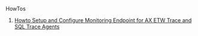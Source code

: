 
HowTos

1) [Howto Setup and Configure Monitoring Endpoint for AX ETW Trace and SQL Trace Agents](/MonitoringEndpointGuide)

